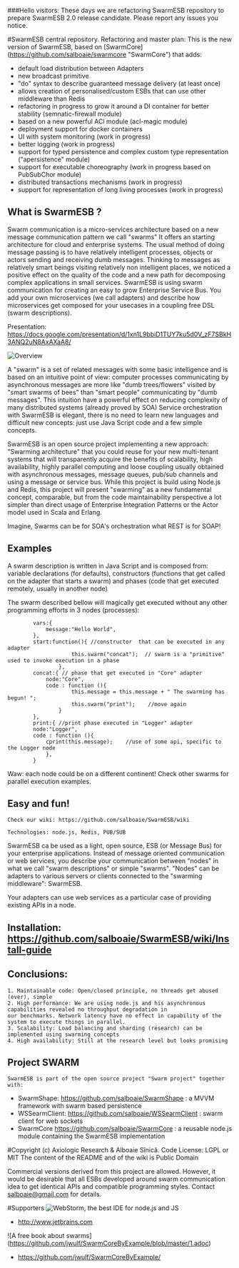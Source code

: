 ###Hello visitors: These days we are refactoring SwarmESB repository to prepare SwarmESB 2.0 release candidate. Please report any issues you notice.

#SwarmESB central repository. Refactoring and master plan:
This is the new version of SwarmESB, based on [SwarmCore] (https://github.com/salboaie/swarmcore "SwarmCore") that adds:  
 - default load distribution between Adapters
 - new broadcast primitive
 - "do" syntax to describe guaranteed message delivery (at least once)  
 - allows creation of personalised/custom ESBs that can use other middleware than Redis
 - refactoring in progress to grow it around a DI container for better stability (semnatic-firewall module)
 - based on a new powerful ACl module (acl-magic module)
 - deployment support for docker containers
 - UI with system monitoring (work in progress)
 - better logging (work in progress) 
 - support for typed persistence and complex custom type representation ("apersistence" module) 
 - support for executable choreography (work in progress based on PubSubChor module)
 - distributed transactions mechanisms (work in progress)
 - support for representation of long living processes (work in progress)

## What is SwarmESB ?

Swarm communication is a micro-services architecture based on a new message communication pattern we call "swarms" 
It offers an starting architecture for cloud and enterprise systems. 
The usual method of doing message passing is to have relatively intelligent processes, objects or actors sending and receiving dumb messages. 
Thinking to messages as relatively smart beings visiting relatively non intelligent places, we noticed a positive effect on the quality of the code and a new path for 
decomposing complex applications in small services. 
SwarmESB is using swarm communication for creating an easy to grow Enterprise Service Bus. 
You add your own microservices (we call adapters) and describe how  microservices get composed for your usecases in a coupling free DSL (swarm descriptions).


Presentation:  https://docs.google.com/presentation/d/1xn1L9bbiD1TUY7ku5d0V_zF7SBkH3ANQ2uN8AxAXaA8/

![Overview](http://salboaie.github.com/images/swarmDiagram.png "SwarmESB")


A "swarm" is a set of related messages with some basic intelligence and is based on an intuitive point of view:
 computer processes communicating by asynchronous messages are more like "dumb trees/flowers" visited by "smart 
swarms of bees" than "smart people" communicating by "dumb messages".
This intuition have a powerful effect on reducing complexity of many distributed systems (already proved by SOA)
Service orchestration with SwarmESB is elegant, there is no need to learn new languages and difficult new concepts: just use Java Script code and a few simple concepts.


 SwarmESB is an open source project implementing a new approach: "Swarming architecture" that you could reuse
for your new multi-tenant systems that will transparently acquire the benefits of scalability, high availability, highly
parallel computing and loose coupling usually obtained with asynchronous messages, message queues, pub/sub channels and
using a message or service bus. While this project is build using Node.js and Redis, this project will present "swarming"
as a new fundamental concept, comparable, but from the code maintainability perspective a lot simpler than direct 
usage of Enterprise Integration Patterns or the Actor model used in Scala and Erlang.


Imagine, Swarms can be for SOA's orchestration what REST is for SOAP!

## Examples
    
A swarm description is written in Java Script and is composed from:  variable declarations (for defaults),
constructors (functions that get called on the adapter that starts a swarm) and phases (code that get executed
remotely, usually in another node) 
    
The swarm described bellow will magically get executed without any other programming efforts in 3 nodes (processes):

            vars:{
                message:"Hello World",
            },
            start:function(){ //constructor  that can be executed in any adapter
                        this.swarm("concat");  // swarm is a "primitive" used to invoke execution in a phase
                    },
            concat:{ // phase that get executed in "Core" adapter
                node:"Core",
                code : function (){
                        this.message = this.message + " The swarming has begun! ";
                        this.swarm("print");    //move again
                    }
            },
            print:{ //print phase executed in "Logger" adapter
            node:"Logger",
            code : function (){
                cprint(this.message);    //use of some api, specific to the Logger node
                },
            }
 

Waw: each node could be on a different continent!  Check other swarms for parallel execution examples.



## Easy and fun! 
        
    Check our wiki: https://github.com/salboaie/SwarmESB/wiki

    Technologies: node.js, Redis, PUB/SUB
    
SwarmESB ca be used as a light, open source, ESB (or Message Bus) for your enterprise applications.
Instead of message oriented communication or web services, you describe your communication between "nodes" in what
we call "swarm descriptions" or simple "swarms".
"Nodes" can be adapters to various servers or clients connected to the "swarming middleware": SwarmESB.

Your adapters can use web services as a particular case of providing existing APIs in a node.


## Installation:  https://github.com/salboaie/SwarmESB/wiki/Install-guide

## Conclusions:

    1. Maintainable code: Open/closed principle, no threads get abused (ever), simple
    2. High performance: We are using node.js and his asynchronous capabilities revealed no throughput degradation in
    our benchmarks. Network latency have no effect in capability of the system to execute things in parallel.
    3. Scalability: Load balancing and sharding (research) can be implemented using swarming concepts
    4. High availability: Still at the research level but looks promising


    
## Project SWARM

    SwarmESB is part of the open source project "Swarm project" together with:
    
* SwarmShape: https://github.com/salboaie/SwarmShape : a MVVM framework with swarm based persistence
* WSSearmClient: https://github.com/salboaie/WSSearmClient : swarm client for web sockets
* SwarmCore https://github.com/salboaie/SwarmCore : a reusable node.js module containing the SwarmESB implementation 
    
   
    
#Copyright
(c) Axiologic Research & Alboaie Sînică. 
Code License: LGPL or MIT 
The content of the README and of the wiki is Public Domain

Commercial versions derived from this project are allowed. However, it would be desirable that all ESBs developed around swarm communication idea to get identical APIs and compatible programming styles.
Contact salboaie@gmail.com for details. 


#Supporters
![WebStorm, the best IDE for node.js and JS](http://www.jetbrains.com/img/logos/webstorm_logo142x29.gif) 
* http://www.jetbrains.com

![A free book about swarms] (https://github.com/jwulf/SwarmCoreByExample/blob/master/1.adoc)

* https://github.com/jwulf/SwarmCoreByExample/

